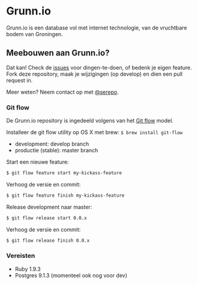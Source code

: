 # Grunn.io
Grunn.io is een database vol met internet technologie, van de vruchtbare bodem van Groningen.

## Meebouwen aan Grunn.io?
Dat kan! Check de [issues](https://github.com/Grunnio/grunnio/issues?milestone=1&sort=updated&state=open) voor dingen-te-doen, of bedenk je eigen feature.
Fork deze repository, maak je wijzigingen (op develop) en dien een pull request in.

Meer weten? Neem contact op met [@serepo](https://github.com/serepo).

### Git flow
De Grunn.io repository is ingedeeld volgens van het [Git flow](http://nvie.com/posts/a-successful-git-branching-model/) model.

Installeer de git flow utility op OS X met brew: `$ brew install git-flow`

- development: develop branch
- productie (stable): master branch

Start een nieuwe feature:
```bash
$ git flow feature start my-kickass-feature
```

Verhoog de versie en commit:

```bash
$ git flow feature finish my-kickass-feature
```


Release development naar master:

```bash
$ git flow release start 0.0.x
```

Verhoog de versie en commit:

```bash
$ git flow release finish 0.0.x
```

### Vereisten
- Ruby 1.9.3
- Postgres 9.1.3 (momenteel ook nog voor dev)
